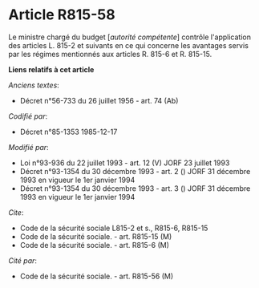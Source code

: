 # Article R815-58

Le ministre chargé du budget [*autorité compétente*] contrôle l'application des articles L. 815-2 et suivants en ce qui
concerne les avantages servis par les régimes mentionnés aux articles R. 815-6 et R. 815-15.

**Liens relatifs à cet article**

_Anciens textes_:

  - Décret n°56-733 du 26 juillet 1956 - art. 74 (Ab)

_Codifié par_:

  - Décret n°85-1353 1985-12-17

_Modifié par_:

  - Loi n°93-936 du 22 juillet 1993 - art. 12 (V) JORF 23 juillet 1993
  - Décret n°93-1354 du 30 décembre 1993 - art. 2 () JORF 31 décembre 1993 en vigueur le 1er janvier 1994
  - Décret n°93-1354 du 30 décembre 1993 - art. 3 () JORF 31 décembre 1993 en vigueur le 1er janvier 1994

_Cite_:

  - Code de la sécurité sociale L815-2 et s., R815-6, R815-15
  - Code de la sécurité sociale. - art. R815-15 (M)
  - Code de la sécurité sociale. - art. R815-6 (M)

_Cité par_:

  - Code de la sécurité sociale. - art. R815-56 (M)
